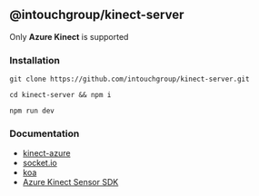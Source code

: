 ## @intouchgroup/kinect-server

Only **Azure Kinect** is supported

### Installation

`git clone https://github.com/intouchgroup/kinect-server.git`

`cd kinect-server && npm i`

`npm run dev`


### Documentation

* [kinect-azure](https://github.com/wouterverweirder/kinect-azure)
* [socket.io](https://socket.io/docs/)
* [koa](https://koajs.com/)
* [Azure Kinect Sensor SDK](https://microsoft.github.io/Azure-Kinect-Sensor-SDK/master/index.html)